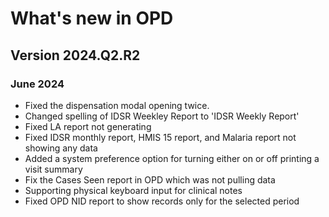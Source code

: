 # What's new in OPD

## Version 2024.Q2.R2

### June 2024

- Fixed the dispensation modal opening twice. 
- Changed spelling of IDSR Weekley Report to 'IDSR Weekly Report' 
- Fixed LA report not generating
- Fixed IDSR monthly report, HMIS 15 report, and Malaria report not showing any data 
- Added a system preference option for turning either on or off printing a visit summary 
- Fix the Cases Seen report in OPD which was not pulling data 
- Supporting physical keyboard input for clinical notes
- Fixed OPD NID report to show records only for the selected period